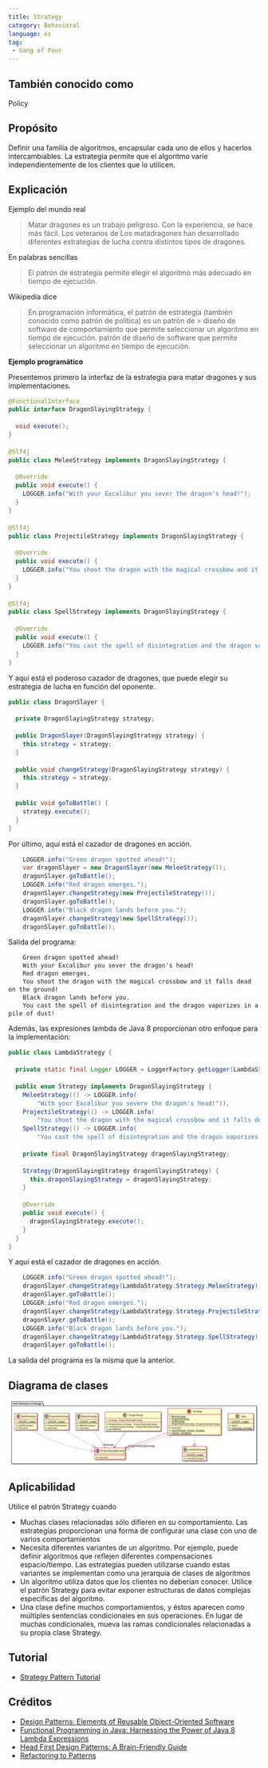 ```yaml
---
title: Strategy
category: Behavioral
language: es
tag:
 - Gang of Four
---
```


## También conocido como

Policy

## Propósito

Definir una familia de algoritmos, encapsular cada uno de ellos y hacerlos intercambiables. La estrategia permite
que el algoritmo varíe independientemente de los clientes que lo utilicen.

## Explicación

Ejemplo del mundo real

> Matar dragones es un trabajo peligroso. Con la experiencia, se hace más fácil. Los veteranos de
> Los matadragones han desarrollado diferentes estrategias de lucha contra distintos tipos de dragones.

En palabras sencillas

> El patrón de estrategia permite elegir el algoritmo más adecuado en tiempo de ejecución.

Wikipedia dice

> En programación informática, el patrón de estrategia (también conocido como patrón de política) es un patrón de > diseño de software de comportamiento que permite seleccionar un algoritmo en tiempo de ejecución.
> patrón de diseño de software que permite seleccionar un algoritmo en tiempo de ejecución.

**Ejemplo programático**

Presentemos primero la interfaz de la estrategia para matar dragones y sus implementaciones.

```java
@FunctionalInterface
public interface DragonSlayingStrategy {

  void execute();
}

@Slf4j
public class MeleeStrategy implements DragonSlayingStrategy {

  @Override
  public void execute() {
    LOGGER.info("With your Excalibur you sever the dragon's head!");
  }
}

@Slf4j
public class ProjectileStrategy implements DragonSlayingStrategy {

  @Override
  public void execute() {
    LOGGER.info("You shoot the dragon with the magical crossbow and it falls dead on the ground!");
  }
}

@Slf4j
public class SpellStrategy implements DragonSlayingStrategy {

  @Override
  public void execute() {
    LOGGER.info("You cast the spell of disintegration and the dragon vaporizes in a pile of dust!");
  }
}
```

Y aquí está el poderoso cazador de dragones, que puede elegir su estrategia de lucha en función del
oponente.

```java
public class DragonSlayer {

  private DragonSlayingStrategy strategy;

  public DragonSlayer(DragonSlayingStrategy strategy) {
    this.strategy = strategy;
  }

  public void changeStrategy(DragonSlayingStrategy strategy) {
    this.strategy = strategy;
  }

  public void goToBattle() {
    strategy.execute();
  }
}
```

Por último, aquí está el cazador de dragones en acción.

```java
    LOGGER.info("Green dragon spotted ahead!");
    var dragonSlayer = new DragonSlayer(new MeleeStrategy());
    dragonSlayer.goToBattle();
    LOGGER.info("Red dragon emerges.");
    dragonSlayer.changeStrategy(new ProjectileStrategy());
    dragonSlayer.goToBattle();
    LOGGER.info("Black dragon lands before you.");
    dragonSlayer.changeStrategy(new SpellStrategy());
    dragonSlayer.goToBattle();
```

Salida del programa:

```
    Green dragon spotted ahead!
    With your Excalibur you sever the dragon's head!
    Red dragon emerges.
    You shoot the dragon with the magical crossbow and it falls dead on the ground!
    Black dragon lands before you.
    You cast the spell of disintegration and the dragon vaporizes in a pile of dust!    
```

Además, las expresiones lambda de Java 8 proporcionan otro enfoque para la implementación:

```java
public class LambdaStrategy {

  private static final Logger LOGGER = LoggerFactory.getLogger(LambdaStrategy.class);

  public enum Strategy implements DragonSlayingStrategy {
    MeleeStrategy(() -> LOGGER.info(
        "With your Excalibur you severe the dragon's head!")),
    ProjectileStrategy(() -> LOGGER.info(
        "You shoot the dragon with the magical crossbow and it falls dead on the ground!")),
    SpellStrategy(() -> LOGGER.info(
        "You cast the spell of disintegration and the dragon vaporizes in a pile of dust!"));

    private final DragonSlayingStrategy dragonSlayingStrategy;

    Strategy(DragonSlayingStrategy dragonSlayingStrategy) {
      this.dragonSlayingStrategy = dragonSlayingStrategy;
    }

    @Override
    public void execute() {
      dragonSlayingStrategy.execute();
    }
  }
}
```

Y aquí está el cazador de dragones en acción.

```java
    LOGGER.info("Green dragon spotted ahead!");
    dragonSlayer.changeStrategy(LambdaStrategy.Strategy.MeleeStrategy);
    dragonSlayer.goToBattle();
    LOGGER.info("Red dragon emerges.");
    dragonSlayer.changeStrategy(LambdaStrategy.Strategy.ProjectileStrategy);
    dragonSlayer.goToBattle();
    LOGGER.info("Black dragon lands before you.");
    dragonSlayer.changeStrategy(LambdaStrategy.Strategy.SpellStrategy);
    dragonSlayer.goToBattle();
```

La salida del programa es la misma que la anterior.

## Diagrama de clases

![alt text](./etc/strategy_urm.png "Strategy")

## Aplicabilidad

Utilice el patrón Strategy cuando

* Muchas clases relacionadas sólo difieren en su comportamiento. Las estrategias proporcionan una forma de configurar una clase con uno de varios comportamientos
* Necesita diferentes variantes de un algoritmo. Por ejemplo, puede definir algoritmos que reflejen diferentes compensaciones espacio/tiempo. Las estrategias pueden utilizarse cuando estas variantes se implementan como una jerarquía de clases de algoritmos
* Un algoritmo utiliza datos que los clientes no deberían conocer. Utilice el patrón Strategy para evitar exponer estructuras de datos complejas específicas del algoritmo.
* Una clase define muchos comportamientos, y éstos aparecen como múltiples sentencias condicionales en sus operaciones. En lugar de muchas condicionales, mueva las ramas condicionales relacionadas a su propia clase Strategy.

## Tutorial 

* [Strategy Pattern Tutorial](https://www.journaldev.com/1754/strategy-design-pattern-in-java-example-tutorial)

## Créditos

* [Design Patterns: Elements of Reusable Object-Oriented Software](https://www.amazon.com/gp/product/0201633612/ref=as_li_tl?ie=UTF8&camp=1789&creative=9325&creativeASIN=0201633612&linkCode=as2&tag=javadesignpat-20&linkId=675d49790ce11db99d90bde47f1aeb59)
* [Functional Programming in Java: Harnessing the Power of Java 8 Lambda Expressions](https://www.amazon.com/gp/product/1937785467/ref=as_li_tl?ie=UTF8&camp=1789&creative=9325&creativeASIN=1937785467&linkCode=as2&tag=javadesignpat-20&linkId=7e4e2fb7a141631491534255252fd08b)
* [Head First Design Patterns: A Brain-Friendly Guide](https://www.amazon.com/gp/product/0596007124/ref=as_li_tl?ie=UTF8&camp=1789&creative=9325&creativeASIN=0596007124&linkCode=as2&tag=javadesignpat-20&linkId=6b8b6eea86021af6c8e3cd3fc382cb5b)
* [Refactoring to Patterns](https://www.amazon.com/gp/product/0321213351/ref=as_li_tl?ie=UTF8&camp=1789&creative=9325&creativeASIN=0321213351&linkCode=as2&tag=javadesignpat-20&linkId=2a76fcb387234bc71b1c61150b3cc3a7)
